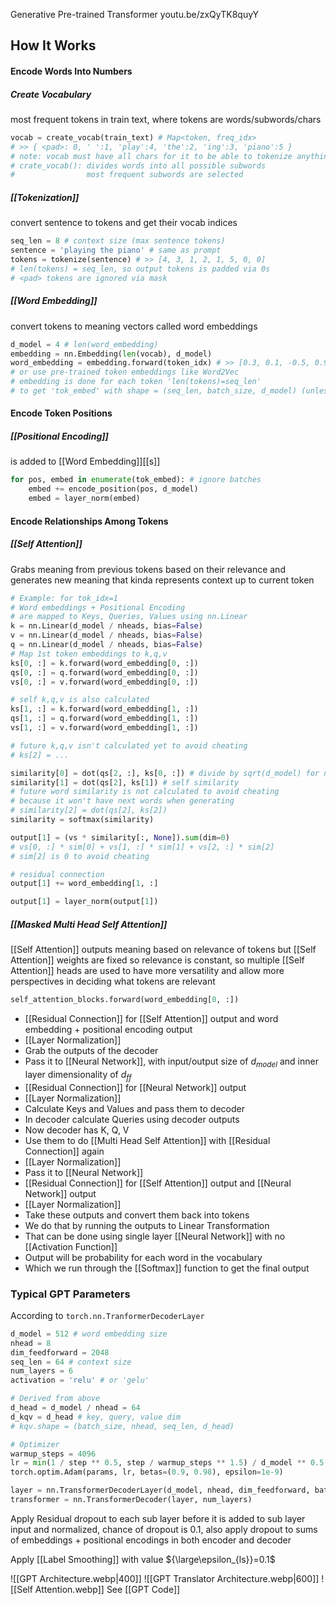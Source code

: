 Generative Pre-trained Transformer
youtu.be/zxQyTK8quyY
## How It Works
#### Encode Words Into Numbers
##### Create Vocabulary 
most frequent tokens in train text, where tokens are words/subwords/chars
``` python
vocab = create_vocab(train_text) # Map<token, freq_idx> 
# >> { <pad>: 0, ' ':1, 'play':4, 'the':2, 'ing':3, 'piano':5 }
# note: vocab must have all chars for it to be able to tokenize anything
# crate_vocab(): divides words into all possible subwords
#                most frequent subwords are selected
```
##### [[Tokenization]] 
convert sentence to tokens and get their vocab indices
``` python
seq_len = 8 # context size (max sentence tokens)
sentence = 'playing the piano' # same as prompt
tokens = tokenize(sentence) # >> [4, 3, 1, 2, 1, 5, 0, 0]
# len(tokens) = seq_len, so output tokens is padded via 0s
# <pad> tokens are ignored via mask
``` 
##### [[Word Embedding]] 
convert tokens to meaning vectors called word embeddings
``` python
d_model = 4 # len(word_embedding)
embedding = nn.Embedding(len(vocab), d_model)
word_embedding = embedding.forward(token_idx) # >> [0.3, 0.1, -0.5, 0.9]
# or use pre-trained token embeddings like Word2Vec
# embedding is done for each token 'len(tokens)=seq_len'
# to get 'tok_embed' with shape = (seq_len, batch_size, d_model) (unless batch_first=True)
```
#### Encode Token Positions
##### [[Positional Encoding]] 
is added to [[Word Embedding]][[s]]
``` python
for pos, embed in enumerate(tok_embed): # ignore batches
    embed += encode_position(pos, d_model)
    embed = layer_norm(embed)
```
#### Encode Relationships Among Tokens
##### [[Self Attention]]
Grabs meaning from previous tokens based on their relevance
and generates new meaning that kinda represents context up to current token
``` python
# Example: for tok_idx=1
# Word embeddings + Positional Encoding 
# are mapped to Keys, Queries, Values using nn.Linear
k = nn.Linear(d_model / nheads, bias=False)
v = nn.Linear(d_model / nheads, bias=False)
q = nn.Linear(d_model / nheads, bias=False)
# Map 1st token embeddings to k,q,v
ks[0, :] = k.forward(word_embedding[0, :])
qs[0, :] = q.forward(word_embedding[0, :])
vs[0, :] = v.forward(word_embedding[0, :])

# self k,q,v is also calculated
ks[1, :] = k.forward(word_embedding[1, :])
qs[1, :] = q.forward(word_embedding[1, :])
vs[1, :] = v.forward(word_embedding[1, :])

# future k,q,v isn't calculated yet to avoid cheating
# ks[2] = ...

similarity[0] = dot(qs[2, :], ks[0, :]) # divide by sqrt(d_model) for normalization
similarity[1] = dot(qs[2], ks[1]) # self similarity
# future word similarity is not calculated to avoid cheating 
# because it won't have next words when generating
# similarity[2] = dot(qs[2], ks[2])
similarity = softmax(similarity)

output[1] = (vs * similarity[:, None]).sum(dim=0)
# vs[0, :] * sim[0] + vs[1, :] * sim[1] + vs[2, :] * sim[2]
# sim[2] is 0 to avoid cheating

# residual connection
output[1] += word_embedding[1, :]

output[1] = layer_norm(output[1])
```
##### [[Masked Multi Head Self Attention]]
[[Self Attention]] outputs meaning based on relevance of tokens
but [[Self Attention]] weights are fixed so relevance is constant, so multiple [[Self Attention]] heads 
are used to have more versatility and allow more perspectives in deciding what tokens are relevant
``` python
self_attention_blocks.forward(word_embedding[0, :])
```
-  [[Residual Connection]] for [[Self Attention]] output and word embedding + positional encoding output
-  [[Layer Normalization]]
- Grab the outputs of the decoder
- Pass it to [[Neural Network]], with input/output size of $d_{model}$ and inner layer dimensionality of $d_{ff}$
- [[Residual Connection]] for [[Neural Network]] output
- [[Layer Normalization]]
- Calculate Keys and Values and pass them to decoder
- In decoder calculate Queries using decoder outputs
- Now decoder has K, Q, V
- Use them to do [[Multi Head Self Attention]] with [[Residual Connection]] again
- [[Layer Normalization]]
- Pass it to [[Neural Network]]
- [[Residual Connection]] for [[Self Attention]] output and [[Neural Network]] output
- [[Layer Normalization]]
- Take these outputs and convert them back into tokens
- We do that by running the outputs to Linear Transformation
- That can be done using single layer [[Neural Network]] with no [[Activation Function]]
- Output will be probability for each word in the vocabulary
- Which we run through the [[Softmax]] function to get the final output
### Typical GPT Parameters
According to `torch.nn.TranformerDecoderLayer`
```python
d_model = 512 # word embedding size
nhead = 8
dim_feedforward = 2048
seq_len = 64 # context size
num_layers = 6
activation = 'relu' # or 'gelu'

# Derived from above
d_head = d_model / nhead = 64
d_kqv = d_head # key, query, value dim
# kqv.shape = (batch_size, nhead, seq_len, d_head)

# Optimizer
warmup_steps = 4096
lr = min(1 / step ** 0.5, step / warmup_steps ** 1.5) / d_model ** 0.5
torch.optim.Adam(params, lr, betas=(0.9, 0.98), epsilon=1e-9)  

layer = nn.TransformerDecoderLayer(d_model, nhead, dim_feedforward, batch_first=True)
transformer = nn.TransformerDecoder(layer, num_layers)
```

Apply Residual dropout to each sub layer before it is added to sub layer input and normalized, chance of dropout is $0.1$, also apply dropout to sums of embeddings + positional encodings in both encoder and decoder

Apply [[Label Smoothing]] with value ${\large\epsilon_{ls}}=0.1$

![[GPT Architecture.webp|400]]
![[GPT Translator Architecture.webp|600]]
![[Self Attention.webp]]
See [[GPT Code]]
